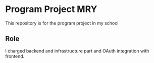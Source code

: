 # Program Project MRY

This repository is for the program project in my school

## Role

I charged backend and infrastructure part and OAuth integration with frontend.
